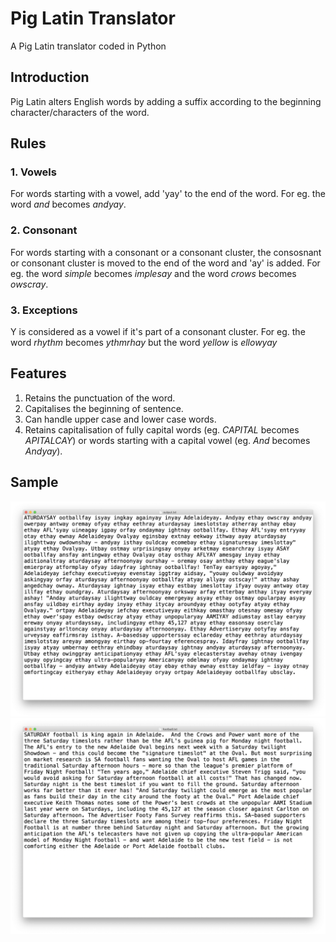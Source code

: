 # Pig Latin Translator
A Pig Latin translator coded in Python

## Introduction 
Pig Latin alters English words by adding a suffix according to the beginning character/characters of the word.

## Rules
### 1. Vowels
For words starting with a vowel, add 'yay' to the end of the word. For eg. the word *and* becomes *andyay*.

### 2. Consonant
For words starting with a consonant or a consonant cluster, the consosnant or consonant cluster is moved to the end of the word and 'ay' is added. For eg. the word *simple* becomes *implesay* and the word *crows* becomes *owscray*.

### 3. Exceptions
Y is considered as a vowel if it's part of a consonant cluster. For eg. the word *rhythm* becomes *ythmrhay* but the word *yellow* is *ellowyay*

## Features 
1. Retains the punctuation of the word.
2. Capitalises the beginning of sentence.
3. Can handle upper case and lower case words.
4. Retains capitalisation of fully capital words (eg. *CAPITAL* becomes *APITALCAY*) or words starting with a capital vowel (eg. *And* becomes *Andyay*).

## Sample
![Original File](/Screenshots/Input.png)
![Output File](/Screenshots/Output.png)
